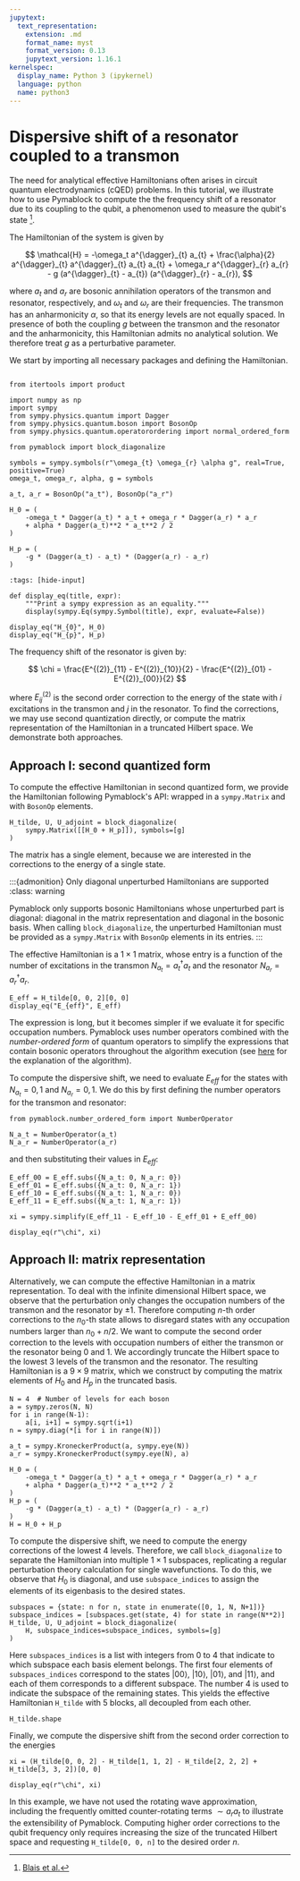 ```yaml
---
jupytext:
  text_representation:
    extension: .md
    format_name: myst
    format_version: 0.13
    jupytext_version: 1.16.1
kernelspec:
  display_name: Python 3 (ipykernel)
  language: python
  name: python3
---
```


# Dispersive shift of a resonator coupled to a transmon

The need for analytical effective Hamiltonians often arises in circuit quantum electrodynamics (cQED) problems.
In this tutorial, we illustrate how to use Pymablock to compute the the frequency shift of a resonator due to its coupling to the qubit, a phenomenon used to measure the qubit's state [^1^].

[^1^]: [Blais et al.](https://journals.aps.org/pra/abstract/10.1103/PhysRevA.69.062320)

The Hamiltonian of the system is given by

$$
    \mathcal{H} =
    -\omega_t a^{\dagger}_{t} a_{t}
    + \frac{\alpha}{2} a^{\dagger}_{t} a^{\dagger}_{t} a_{t} a_{t} +
    \omega_r a^{\dagger}_{r} a_{r} -
    g (a^{\dagger}_{t} - a_{t}) (a^{\dagger}_{r} - a_{r}),
$$

where $a_t$ and $a_r$ are bosonic annihilation operators of the transmon and resonator, respectively, and $\omega_t$ and $\omega_r$ are their frequencies.
The transmon has an anharmonicity $\alpha$, so that its energy levels are not equally spaced.
In presence of both the coupling $g$ between the transmon and the resonator and the anharmonicity, this Hamiltonian admits no analytical solution.
We therefore treat $g$ as a perturbative parameter.

We start by importing all necessary packages and defining the Hamiltonian.

```{code-cell} ipython3

from itertools import product

import numpy as np
import sympy
from sympy.physics.quantum import Dagger
from sympy.physics.quantum.boson import BosonOp
from sympy.physics.quantum.operatorordering import normal_ordered_form

from pymablock import block_diagonalize

symbols = sympy.symbols(r"\omega_{t} \omega_{r} \alpha g", real=True, positive=True)
omega_t, omega_r, alpha, g = symbols

a_t, a_r = BosonOp("a_t"), BosonOp("a_r")

H_0 = (
    -omega_t * Dagger(a_t) * a_t + omega_r * Dagger(a_r) * a_r
    + alpha * Dagger(a_t)**2 * a_t**2 / 2
)

H_p = (
    -g * (Dagger(a_t) - a_t) * (Dagger(a_r) - a_r)
)
```


```{code-cell} ipython3
:tags: [hide-input]

def display_eq(title, expr):
    """Print a sympy expression as an equality."""
    display(sympy.Eq(sympy.Symbol(title), expr, evaluate=False))

display_eq("H_{0}", H_0)
display_eq("H_{p}", H_p)
```

The frequency shift of the resonator is given by:

$$
\chi = \frac{E^{(2)}_{11} - E^{(2)}_{10}}{2} - \frac{E^{(2)}_{01} - E^{(2)}_{00}}{2}
$$

where $E^{(2)}_{ij}$ is the second order correction to the energy of the state with $i$ excitations in the transmon and $j$ in the resonator.
To find the corrections, we may use second quantization directly, or compute the matrix representation of the Hamiltonian in a truncated Hilbert space.
We demonstrate both approaches.

## Approach I: second quantized form

To compute the effective Hamiltonian in second quantized form, we provide the Hamiltonian following Pymablock's API: wrapped in a `sympy.Matrix` and with `BosonOp` elements.

```{code-cell} ipython3
H_tilde, U, U_adjoint = block_diagonalize(
    sympy.Matrix([[H_0 + H_p]]), symbols=[g]
)
```

The matrix has a single element, because we are interested in the corrections to the energy of a single state.

:::{admonition} Only diagonal unperturbed Hamiltonians are supported
:class: warning

Pymablock only supports bosonic Hamiltonians whose unperturbed part is diagonal: diagonal in the matrix representation and diagonal in the bosonic basis.
When calling `block_diagonalize`, the unperturbed Hamiltonian must be provided as a `sympy.Matrix` with `BosonOp` elements in its entries.
:::

The effective Hamiltonian is a $1 \times 1$ matrix, whose entry is a function of the number of excitations in the transmon $N_{a_t} = a_t^\dagger a_t$ and the resonator $N_{a_r} = a_r^\dagger a_r$.

```{code-cell} ipython3
E_eff = H_tilde[0, 0, 2][0, 0]
display_eq("E_{eff}", E_eff)
```

The expression is long, but it becomes simpler if we evaluate it for specific occupation numbers.
Pymablock uses number operators combined with the *number-ordered form* of quantum operators to simplify the expressions that contain bosonic operators throughout the algorithm execution (see [here](../second_quantization.md) for the explanation of the algorithm).

To compute the dispersive shift, we need to evaluate $E_{eff}$ for the states with $N_{a_t} = 0, 1$ and $N_{a_r} = 0, 1$.
We do this by first defining the number operators for the transmon and resonator:

```{code-cell} ipython3
from pymablock.number_ordered_form import NumberOperator

N_a_t = NumberOperator(a_t)
N_a_r = NumberOperator(a_r)
```

and then substituting their values in $E_{eff}$:

```{code-cell} ipython3
E_eff_00 = E_eff.subs({N_a_t: 0, N_a_r: 0})
E_eff_01 = E_eff.subs({N_a_t: 0, N_a_r: 1})
E_eff_10 = E_eff.subs({N_a_t: 1, N_a_r: 0})
E_eff_11 = E_eff.subs({N_a_t: 1, N_a_r: 1})

xi = sympy.simplify(E_eff_11 - E_eff_10 - E_eff_01 + E_eff_00)

display_eq(r"\chi", xi)
```

## Approach II: matrix representation

Alternatively, we can compute the effective Hamiltonian in a matrix representation.
To deal with the infinite dimensional Hilbert space, we observe that the perturbation only changes the occupation numbers of the transmon and the resonator by $\pm 1$.
Therefore computing $n$-th order corrections to the $n_0$-th state allows to disregard states with any occupation numbers larger than $n_0 + n/2$.
We want to compute the second order correction to the levels with occupation numbers of either the transmon or the resonator being $0$ and $1$.
We accordingly truncate the Hilbert space to the lowest 3 levels of the transmon and the resonator.
The resulting Hamiltonian is a $9 \times 9$ matrix, which we construct by computing the matrix elements of $H_0$ and $H_p$ in the truncated basis.

```{code-cell} ipython3
N = 4  # Number of levels for each boson
a = sympy.zeros(N, N)
for i in range(N-1):
    a[i, i+1] = sympy.sqrt(i+1)
n = sympy.diag(*[i for i in range(N)])

a_t = sympy.KroneckerProduct(a, sympy.eye(N))
a_r = sympy.KroneckerProduct(sympy.eye(N), a)

H_0 = (
    -omega_t * Dagger(a_t) * a_t + omega_r * Dagger(a_r) * a_r
    + alpha * Dagger(a_t)**2 * a_t**2 / 2
)
H_p = (
    -g * (Dagger(a_t) - a_t) * (Dagger(a_r) - a_r)
)
H = H_0 + H_p
```

To compute the dispersive shift, we need to compute the energy corrections of the lowest $4$ levels.
Therefore, we call `block_diagonalize` to separate the Hamiltonian into multiple $1 \times 1$ subspaces, replicating a regular perturbation theory calculation for single wavefunctions.
To do this, we observe that $H_0$ is diagonal, and use `subspace_indices` to assign the elements of its eigenbasis to the desired states.

```{code-cell} ipython3
subspaces = {state: n for n, state in enumerate([0, 1, N, N+1])}
subspace_indices = [subspaces.get(state, 4) for state in range(N**2)]
H_tilde, U, U_adjoint = block_diagonalize(
    H, subspace_indices=subspace_indices, symbols=[g]
)
```

Here `subspaces_indices` is a list with integers from $0$ to $4$ that indicate to which subspace each basis element belongs.
The first four elements of `subspaces_indices` correspond to the states $|0 0\rangle$, $|1 0\rangle$, $|0 1\rangle$, and $|1 1\rangle$, and each of them corresponds to a different subspace.
The number $4$ is used to indicate the subspace of the remaining states.
This yields the effective Hamiltonian `H_tilde` with $5$ blocks, all decoupled from each other.

```{code-cell} ipython3
H_tilde.shape
```

Finally, we compute the dispersive shift from the second order correction to the energies

```{code-cell} ipython3
xi = (H_tilde[0, 0, 2] - H_tilde[1, 1, 2] - H_tilde[2, 2, 2] + H_tilde[3, 3, 2])[0, 0]

display_eq(r"\chi", xi)
```

In this example, we have not used the rotating wave approximation, including the frequently omitted counter-rotating terms $\sim a_{r} a_{t}$ to illustrate the extensibility of Pymablock.
Computing higher order corrections to the qubit frequency only requires increasing the size of the truncated Hilbert space and requesting `H_tilde[0, 0, n]` to the desired order $n$.
